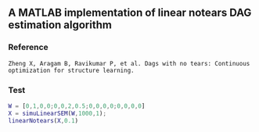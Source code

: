 ## A MATLAB implementation of linear notears DAG estimation algorithm

### Reference
```
Zheng X, Aragam B, Ravikumar P, et al. Dags with no tears: Continuous optimization for structure learning.
```

### Test
```MATLAB
W = [0,1,0,0;0,0,2,0.5;0,0,0,0;0,0,0,0]
X = simuLinearSEM(W,1000,1);
linearNotears(X,0.1)
```